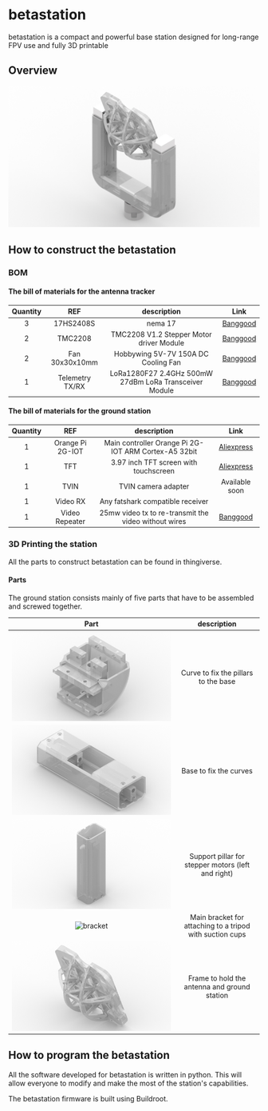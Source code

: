 # betastation
betastation is a compact and powerful base station designed for long-range FPV use and fully 3D printable

## Overview

![betastation sketch](doc/img/betastationv1_sketch.jpg)

## How to construct the betastation

### BOM

#### The bill of materials for the antenna tracker

| Quantity | REF | description | Link |
|:--------:|:----:|:----------:|:----:|
| 3 | 17HS2408S       | nema 17 |  [Banggood](https://www.banggood.com/HANPOSE-28mm-Nema-17-Stepper-Motor-42-Motor-17HS2408-42BYGH-0_6A-12N_cm-4-lead-For-CNC-Laser-3D-Printer-Motor-p-1415423.html?rmmds=myorder&cur_warehouse=CN) |
| 2 | TMC2208         | TMC2208 V1.2 Stepper Motor driver Module | [Banggood](https://www.banggood.com/TMC2208-V1_2-Stepper-Motor-Driver-Module-Stepstick-Smoother-Heatsink-For-3D-Printer-Parts-p-1383270.html?rmmds=myorder) |
| 2 | Fan 30x30x10mm  | Hobbywing 5V-7V 150A DC Cooling Fan | [Banggood](https://www.banggood.com/Hobbywing-5V-7V-150A-DC-Cooling-Fan-For-RC-Model-Motor-ESC-253040mm-Power-Transfer-p-1067266.html?rmmds=myorder&ID=47280&cur_warehouse=CN) |
| 1 | Telemetry TX/RX | LoRa1280F27 2.4GHz 500mW 27dBm LoRa Transceiver Module | [Banggood](https://www.banggood.com/LoRa1280F27LoRa1281F27-2_4GHz-500mW-27dBm-LoRa-Chip-RF-Wireless-Transceiver-Module-For-RC-Airplane-p-1403033.html?rmmds=myorder&ID=564633&cur_warehouse=CN) |

#### The bill of materials for the ground station

| Quantity | REF | description | Link |
|:--------:|:----:|:----------:|:----:|
| 1 | Orange Pi 2G-IOT | Main controller Orange Pi 2G-IOT ARM Cortex-A5 32bit | [Aliexpress](https://de.aliexpress.com/item/32802458477.html?storeId=1553371&spm=a2g0x.12010612.8148356.1.795a11f5d0n4Y8) |
| 1 | TFT | 3.97 inch TFT screen with touchscreen | [Aliexpress](https://de.aliexpress.com/item/32816194245.html?storeId=1553371&spm=a2g0x.12010612.8148356.2.60066edfa4YBgq) |
| 1 | TVIN | TVIN camera adapter | Available soon |
| 1 | Video RX | Any fatshark compatible receiver | |
| 1 | Video Repeater | 25mw video tx to re-transmit the video without wires | [Banggood](https://www.banggood.com/16x16mm-Hole-EWRF-7081U16-5_8G-48CH-25mW-Mini-Power-Audio-Video-FPV-VTX-Transmitter-7-24V-p-1369409.html?rmmds=search&cur_warehouse=CN) |



### 3D Printing the station

All the parts to construct betastation can be found in thingiverse.

#### Parts

The ground station consists mainly of five parts that have to be assembled and screwed together.

| Part | description |
|:----:|:-----------:|
| ![curve](doc/img/betastationv1_sketch_curve.jpg) | Curve to fix the pillars to the base |
| ![base](doc/img/betastationv1_sketch_base.jpg) | Base to fix the curves |
| ![pillar](doc/img/betastationv1_sketch_pillar.jpg) | Support pillar for stepper motors (left and right) |
| ![bracket](doc/img/betastationv1_sketch_bracket.jpg) | Main bracket for attaching to a tripod with suction cups |
| ![frame](doc/img/betastationv1_sketch_frame.jpg) | Frame to hold the antenna and ground station |

## How to program the betastation

All the software developed for betastation is written in python. This will allow everyone to modify and make the most of the station's capabilities.

The betastation firmware is built using Buildroot.



